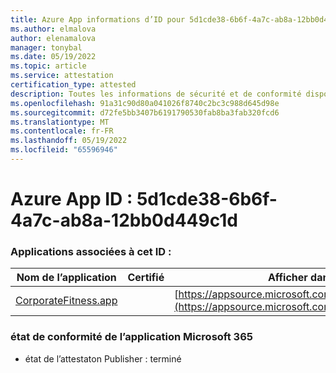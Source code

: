 ```yaml
---
title: Azure App informations d’ID pour 5d1cde38-6b6f-4a7c-ab8a-12bb0d449c1d
ms.author: elmalova
author: elenamalova
manager: tonybal
ms.date: 05/19/2022
ms.topic: article
ms.service: attestation
certification_type: attested
description: Toutes les informations de sécurité et de conformité disponibles pour 5d1cde38-6b6f-4a7c-ab8a-12bb0d449c1d.
ms.openlocfilehash: 91a31c90d80a041026f8740c2bc3c988d645d98e
ms.sourcegitcommit: d72fe5bb3407b6191790530fab8ba3fab320fcd6
ms.translationtype: MT
ms.contentlocale: fr-FR
ms.lasthandoff: 05/19/2022
ms.locfileid: "65596946"
---
```

# <a name="azure-app-id-5d1cde38-6b6f-4a7c-ab8a-12bb0d449c1d"></a>Azure App ID : 5d1cde38-6b6f-4a7c-ab8a-12bb0d449c1d


### <a name="apps-associated-with-this-id"></a>Applications associées à cet ID :
| **Nom de l’application** | **Certifié** | **Afficher dans AppSource** |
|--------------|---------------|-----------------------|
| [CorporateFitness.app](../forward/WA200004093.md) |  | [https://appsource.microsoft.com/product/office/WA200004093](https://appsource.microsoft.com/product/office/WA200004093) |

### <a name="microsoft-365-app-compliance-status"></a>état de conformité de l’application Microsoft 365
- état de l’attestaton Publisher : terminé
